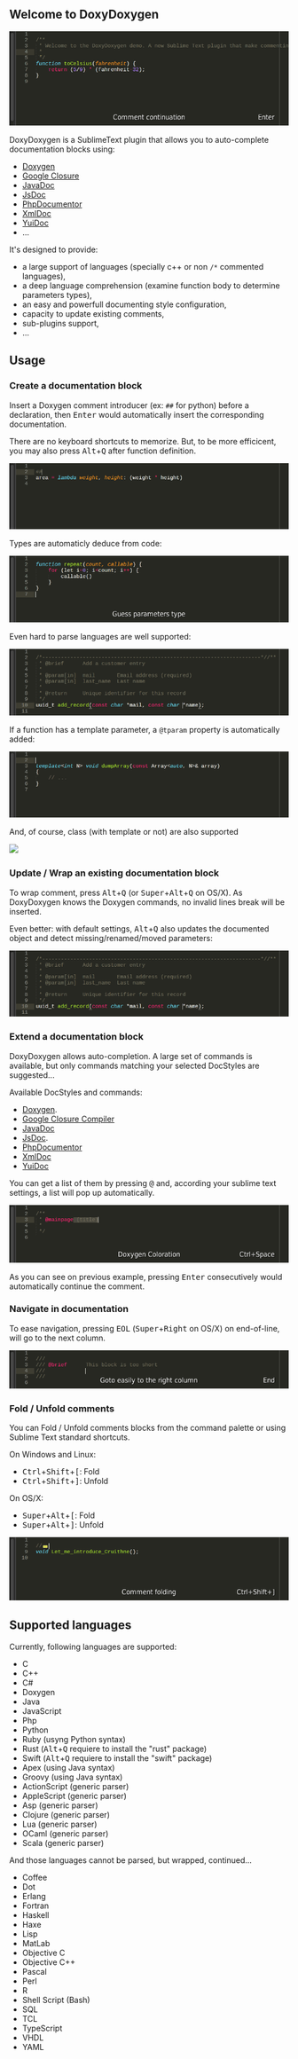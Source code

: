 ## Welcome to DoxyDoxygen

![](https://raw.githubusercontent.com/20Tauri/DoxyDoxygen/master/images/demo.gif)

DoxyDoxygen is a SublimeText plugin that allows you to auto-complete documentation blocks using:

   * [Doxygen](http://www.stack.nl/~dimitri/doxygen/)
   * [Google Closure](https://developers.google.com/closure/compiler/)
   * [JavaDoc](http://docs.oracle.com/javase/7/docs/technotes/tools/windows/javadoc.html)
   * [JsDoc](http://usejsdoc.org)
   * [PhpDocumentor](http://www.phpdoc.org/docs/latest/index.html)
   * [XmlDoc](http://www.ecma-international.org/publications/standards/Ecma-334.htm)
   * [YuiDoc](http://yui.github.io/yuidoc)
   * ...

It's designed to provide:

   * a large support of languages (specially c++ or non `/*` commented languages),
   * a deep language comprehension (examine function body to determine parameters types),
   * an easy and powerfull documenting style configuration,
   * capacity to update existing comments,
   * sub-plugins support,
   * ...

## Usage

### Create a documentation block

Insert a Doxygen comment introducer (ex: `##` for python) before a declaration, then <kbd>Enter</kbd> would automatically insert the corresponding documentation.

There are no keyboard shortcuts to memorize. But, to be more efficicent, you may also press <kbd>Alt</kbd>+<kbd>Q</kbd> after function definition.

![](https://raw.githubusercontent.com/20Tauri/DoxyDoxygen/master/images/python.gif)

Types are automaticly deduce from code:

![](https://raw.githubusercontent.com/20Tauri/DoxyDoxygen/master/images/javascript.gif)

Even hard to parse languages are well supported:

![](https://raw.githubusercontent.com/20Tauri/DoxyDoxygen/master/images/function.gif)

If a function has a template parameter, a `@tparam` property is automatically added:

![](https://raw.githubusercontent.com/20Tauri/DoxyDoxygen/master/images/template.gif)

And, of course, class (with template or not) are also supported

![](https://raw.githubusercontent.com/20Tauri/DoxyDoxygen/master/images/templateclass.gif)

### Update / Wrap an existing documentation block

To wrap comment, press <kbd>Alt</kbd>+<kbd>Q</kbd> (or <kbd>Super</kbd>+<kbd>Alt</kbd>+<kbd>Q</kbd> on OS/X).
As DoxyDoxygen knows the Doxygen commands, no invalid lines break will be inserted.

Even better: with default settings, <kbd>Alt</kbd>+<kbd>Q</kbd> also updates the documented object and detect missing/renamed/moved parameters:

![](https://raw.githubusercontent.com/20Tauri/DoxyDoxygen/master/images/reformat_advanced.gif)

### Extend a documentation block

DoxyDoxygen allows auto-completion. A large set of commands is available, but only commands matching your selected DocStyles are suggested...

Available DocStyles and commands:

   * [Doxygen](http://www.stack.nl/~dimitri/doxygen/manual/commands.html).
   * [Google Closure Compiler](https://developers.google.com/closure/compiler/docs/js-for-compiler?csw=1)
   * [JavaDoc](http://docs.oracle.com/javase/7/docs/technotes/tools/windows/javadoc.html)
   * [JsDoc](http://usejsdoc.org/).
   * [PhpDocumentor](http://www.phpdoc.org/docs/latest/index.html)
   * [XmlDoc](http://www.stack.nl/~dimitri/doxygen/manual/xmlcmds.html)
   * [YuiDoc](http://yui.github.io/yuidoc)

You can get a list of them by pressing <kbd>@</kbd> and, according your sublime text settings, a list will pop up automatically.

![](https://raw.githubusercontent.com/20Tauri/DoxyDoxygen/master/images/dox.gif)

As you can see on previous example, pressing <kbd>Enter</kbd> consecutively would automatically continue the comment.

### Navigate in documentation

To ease navigation, pressing <kbd>EOL</kbd> (<kbd>Super</kbd>+<kbd>Right</kbd> on OS/X) on end-of-line, will go to the next column.

![](https://raw.githubusercontent.com/20Tauri/DoxyDoxygen/master/images/eol.gif)

### Fold / Unfold comments

You can Fold / Unfold comments blocks from the command palette or using Sublime Text standard shortcuts.

On Windows and Linux:

   * <kbd>Ctrl</kbd>+<kbd>Shift</kbd>+<kbd>[</kbd>: Fold
   * <kbd>Ctrl</kbd>+<kbd>Shift</kbd>+<kbd>]</kbd>: Unfold

On OS/X:

   * <kbd>Super</kbd>+<kbd>Alt</kbd>+<kbd>[</kbd>: Fold
   * <kbd>Super</kbd>+<kbd>Alt</kbd>+<kbd>]</kbd>: Unfold

![](https://raw.githubusercontent.com/20Tauri/DoxyDoxygen/master/images/fold.gif)

## Supported languages

Currently, following languages are supported:

   * C
   * C++
   * C# 
   * Doxygen
   * Java
   * JavaScript
   * Php
   * Python
   * Ruby (usyng Python syntax)
   * Rust (<kbd>Alt</kbd>+<kbd>Q</kbd> requiere to install the "rust" package)
   * Swift (<kbd>Alt</kbd>+<kbd>Q</kbd> requiere to install the "swift" package)
   * Apex (using Java syntax)
   * Groovy (using Java syntax)
   * ActionScript (generic parser)
   * AppleScript (generic parser)
   * Asp (generic parser)
   * Clojure (generic parser)
   * Lua (generic parser)
   * OCaml (generic parser)
   * Scala (generic parser)

And those languages cannot be parsed, but wrapped, continued...

   * Coffee
   * Dot
   * Erlang
   * Fortran
   * Haskell
   * Haxe
   * Lisp
   * MatLab
   * Objective C
   * Objective C++
   * Pascal
   * Perl
   * R
   * Shell Script (Bash)
   * SQL
   * TCL
   * TypeScript
   * VHDL
   * YAML
